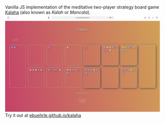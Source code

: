 Vanilla JS implementation of the meditative two-player strategy board game [Kalaha](en.wikipedia.org/wiki/kalah) (also known as *Kalah* or *Mancala*).
![A screenshot of the app](screenshot.jpg)
Try it out at [ebuehrle.github.io/kalaha](https://ebuehrle.github.io/kalaha)